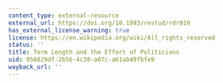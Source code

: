 ```yaml
---
content_type: external-resource
external_url: https://doi.org/10.1093/restud/rdr010
has_external_license_warning: true
license: https://en.wikipedia.org/wiki/All_rights_reserved
status: ''
title: Term Length and the Effort of Politicians
uid: 956829df-2b56-4c38-a07c-a61ab49fbfe9
wayback_url: ''
---
```

